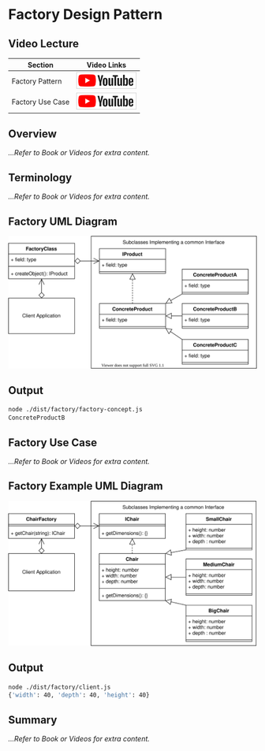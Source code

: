 # Factory Design Pattern

## Video Lecture

| Section          | Video Links                                                                                                                                                                                                        |
| ---------------- | ------------------------------------------------------------------------------------------------------------------------------------------------------------------------------------------------------------------ |
| Factory Pattern  | <a id="ytVideoLink" href="https://www.youtube.com/watch?v=KtPTG0Q8Fro&list=PLKWUX7aMnlELvv8bXquIgxXYyHH5SFlaP" target="_blank" title="Factory Pattern"><img src="../img/yt_btn_sm.gif" alt="Factory Pattern"/></a>   |
| Factory Use Case | <a id="ytVideoLink" href="https://www.youtube.com/watch?v=LNq3YTi8awA&list=PLKWUX7aMnlELvv8bXquIgxXYyHH5SFlaP" target="_blank" title="Factory Use Case"><img src="../img/yt_btn_sm.gif" alt="Factory Use Case"/></a> |

## Overview

_...Refer to Book or Videos for extra content._

## Terminology

_...Refer to Book or Videos for extra content._

## Factory UML Diagram

![Factory Pattern Overview](../img/factory_concept.svg)

## Output

```bash
node ./dist/factory/factory-concept.js
ConcreteProductB
```

## Factory Use Case

_...Refer to Book or Videos for extra content._

## Factory Example UML Diagram

![Chair Factory](../img/factory_example.svg)

## Output

```bash
node ./dist/factory/client.js
{'width': 40, 'depth': 40, 'height': 40}

```

## Summary

_...Refer to Book or Videos for extra content._
